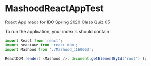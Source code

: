 # MashoodReactAppTest
React App made for IBC Spring 2020 Class Quiz 05

To run the application, your index.js should contain

```javascript
import React from 'react';
import ReactDOM from 'react-dom';
import Mashood from './Mashood_i160063';

ReactDOM.render( <Mashood />, document.getElementById('root') );
```
